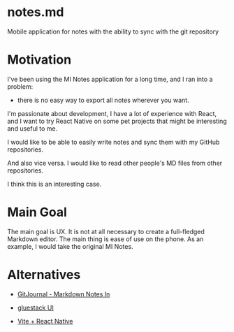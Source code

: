 # notes.md
Mobile application for notes with the ability to sync with the git repository

# Motivation
I've been using the MI Notes application for a long time, and I ran into a problem:
- there is no easy way to export all notes wherever you want.

I'm passionate about development, I have a lot of experience with React,
and I want to try React Native on some pet projects that might be interesting and useful to me.

I would like to be able to easily write notes and sync them with my GitHub repositories.

And also vice versa.
I would like to read other people's MD files from other repositories.

I think this is an interesting case.

# Main Goal
The main goal is UX. It is not at all necessary to create a full-fledged Markdown editor.
The main thing is ease of use on the phone. As an example, I would take the original MI Notes.

# Alternatives
- [GitJournal - Markdown Notes In](https://play.google.com/store/apps/details?id=io.gitjournal.gitjournal)

- [gluestack UI](https://gluestack.io/)
- [Vite + React Native](https://gist.github.com/insertish/9cca9b6aa75a7cf34d050368d067ecf5)
